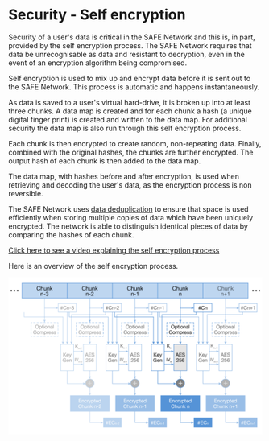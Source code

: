 # Security - Self encryption
Security of a user's data is critical in the SAFE Network and this is, in part, provided by the self encryption process. The SAFE Network requires that data be unrecognisable as data and resistant to decryption, even in the event of an encryption algorithm being compromised.

Self encryption is used to mix up and encrypt data before it is sent out to the SAFE Network. This process is automatic and happens instantaneously.

As data is saved to a user's virtual hard-drive, it is broken up into at least three chunks. A data map is created and for each chunk a hash (a unique digital finger print) is created and written to the data map. For additional security the data map is also run through this self encryption process.

Each chunk is then encrypted to create random, non-repeating data. Finally, combined with the original hashes, the chunks are further encrypted. The output hash of each chunk is then added to the data map.

The data map, with hashes before and after encryption, is used when retrieving and decoding the user's data, as the encryption process is non reversible.

The SAFE Network uses [data deduplication](http://en.wikipedia.org/wiki/Data_deduplication) to ensure that space is used efficiently when storing multiple copies of data which have been uniquely encrypted. The network is able to distinguish identical pieces of data by comparing the hashes of each chunk.

[Click here to see a video explaining the self encryption process](https://www.youtube.com/watch?v=Jnvwv4z17b4)

Here is an overview of the self encryption process.

![Self encryption figure](./img/self-encryption.png)
